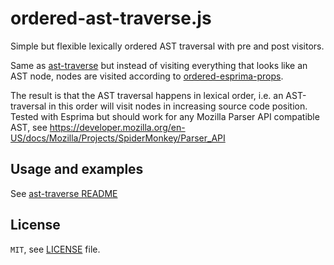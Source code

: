 # ordered-ast-traverse.js
Simple but flexible lexically ordered AST traversal with pre and post visitors.

Same as [ast-traverse](https://github.com/olov/ast-traverse) but instead of
visiting everything that looks like an AST node, nodes are visited according to
[ordered-esprima-props](https://github.com/olov/ordered-esprima-props/blob/master/ordered-esprima-props.js).

The result is that the AST traversal happens in lexical order, i.e. an
AST-traversal in this order will visit nodes in increasing source code
position. Tested with Esprima but should work for any Mozilla Parser API
compatible AST, see
https://developer.mozilla.org/en-US/docs/Mozilla/Projects/SpiderMonkey/Parser_API

## Usage and examples
See [ast-traverse README](https://github.com/olov/ast-traverse/blob/master/README.md)

## License
`MIT`, see [LICENSE](LICENSE) file.

